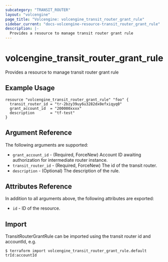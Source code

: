 ```yaml
---
subcategory: "TRANSIT_ROUTER"
layout: "volcengine"
page_title: "Volcengine: volcengine_transit_router_grant_rule"
sidebar_current: "docs-volcengine-resource-transit_router_grant_rule"
description: |-
  Provides a resource to manage transit router grant rule
---
```

# volcengine_transit_router_grant_rule
Provides a resource to manage transit router grant rule
## Example Usage
```hcl
resource "volcengine_transit_router_grant_rule" "foo" {
  transit_router_id = "tr-2bzy39uy6u3282dx0efxiqyq0"
  grant_account_id  = "200000xxxx"
  description       = "tf-test"
}
```
## Argument Reference
The following arguments are supported:
* `grant_account_id` - (Required, ForceNew) Account ID awaiting authorization for intermediate router instance.
* `transit_router_id` - (Required, ForceNew) The id of the transit router.
* `description` - (Optional) The description of the rule.

## Attributes Reference
In addition to all arguments above, the following attributes are exported:
* `id` - ID of the resource.



## Import
TransitRouterGrantRule can be imported using the transit router id and accountId, e.g.
```
$ terraform import volcengine_transit_router_grant_rule.default trId:accountId
```

